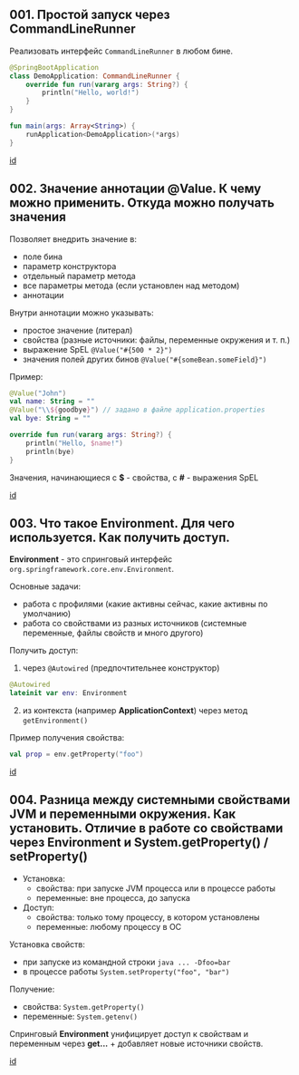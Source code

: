## 001. Простой запуск через CommandLineRunner


Реализовать интерфейс `CommandLineRunner` в любом бине.
```kt
@SpringBootApplication
class DemoApplication: CommandLineRunner {
    override fun run(vararg args: String?) {
        println("Hello, world!")
    }
}

fun main(args: Array<String>) {
    runApplication<DemoApplication>(*args)
}
```


[id](003.001.001)


## 002. Значение аннотации @Value. К чему можно применить. Откуда можно получать значения


Позволяет внедрить значение в:
* поле бина
* параметр конструктора
* отдельный параметр метода
* все параметры метода (если установлен над методом)
* аннотации

Внутри аннотации можно указывать:
* простое значение (литерал)
* свойства (разные источники: файлы, переменные окружения и т. п.)
* выражение SpEL `@Value("#{500 * 2}")`
* значения полей других бинов `@Value("#{someBean.someField}")`

Пример:
```kt
@Value("John")
val name: String = ""
@Value("\\${goodbye}") // задано в файле application.properties
val bye: String = ""

override fun run(vararg args: String?) {
    println("Hello, $name!")
    println(bye)
}
```
Значения, начинающиеся с **\$** - свойства, с **#** - выражения SpEL


[id](003.001.002)


## 003. Что такое Environment. Для чего используется. Как получить доступ.


**Environment** - это спринговый интерфейс `org.springframework.core.env.Environment`.

Основные задачи: 
* работа с профилями (какие активны сейчас, какие активны по умолчанию)
* работа со свойствами из разных источников (системные переменные, файлы свойств и много другого)

Получить доступ: 

1) через `@Autowired` (предпочтительнее конструктор)
```kt
@Autowired
lateinit var env: Environment
```

2) из контекста (например **ApplicationContext**) через метод `getEnvironment()`

Пример получения свойства:
```kt
val prop = env.getProperty("foo")
```


[id](003.001.003)


## 004. Разница между системными свойствами JVM и переменными окружения. Как установить. Отличие в работе со свойствами через Environment и System.getProperty() / setProperty()


* Установка:
    - свойства: при запуске JVM процесса или в процессе работы
    - переменные: вне процесса, до запуска
* Доступ:
    - свойства: только тому процессу, в котором установлены
    - переменные: любому процессу в ОС
    
Установка свойств:

* при запуске из командной строки `java ... -Dfoo=bar`
* в процессе работы `System.setProperty("foo", "bar")`

Получение:

* свойства: `System.getProperty()`
* переменные: `System.getenv()`

Спринговый **Environment** унифицирует доступ к свойствам и переменным через **get...** + добавляет новые источники свойств.


[id](003.001.004)